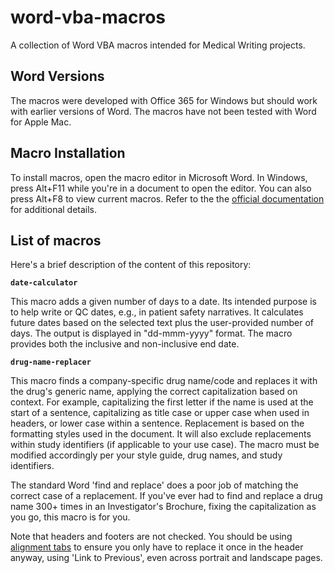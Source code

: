 # word-vba-macros
A collection of Word VBA macros intended for Medical Writing projects.

## Word Versions
The macros were developed with Office 365 for Windows but should work with earlier versions of Word. The macros have not been tested with Word for Apple Mac.

## Macro Installation
To install macros, open the macro editor in Microsoft Word. In Windows, press Alt+F11 while you're in a document to open the editor. You can also press Alt+F8 to view current macros. Refer to the the [official documentation](https://support.microsoft.com/en-us/office/create-or-run-a-macro-c6b99036-905c-49a6-818a-dfb98b7c3c9c) for additional details.

## List of macros
Here's a brief description of the content of this repository:

**`date-calculator`**

This macro adds a given number of days to a date. Its intended purpose is to help write or QC dates, e.g., in patient safety narratives. It calculates future dates based on the selected text plus the user-provided number of days. The output is displayed in "dd-mmm-yyyy" format. The macro provides both the inclusive and non-inclusive end date.

**`drug-name-replacer`**

This macro finds a company-specific drug name/code and replaces it with the drug's generic name, applying the correct capitalization based on context. For example, capitalizing the first letter if the name is used at the start of a sentence, capitalizing as title case or upper case when used in headers, or lower case within a sentence. Replacement is based on the formatting styles used in the document. It will also exclude replacements within study identifiers (if applicable to your use case). The macro must be modified accordingly per your style guide, drug names, and study identifiers.

The standard Word 'find and replace' does a poor job of matching the correct case of a replacement. If you've ever had to find and replace a drug name 300+ times in an Investigator's Brochure, fixing the capitalization as you go, this macro is for you.
  
Note that headers and footers are not checked. You should be using [alignment tabs](https://cybertext.wordpress.com/2014/07/25/word-auto-aligning-headerfooter-info-in-portrait-and-landscape-pages) to ensure you only have to replace it once in the header anyway, using 'Link to Previous', even across portrait and landscape pages.


